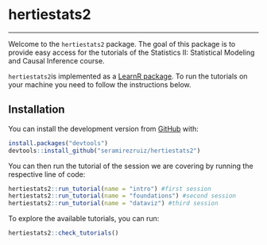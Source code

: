 # hertiestats2
---

Welcome to the `hertiestats2` package. The goal of this package is to provide easy access for the tutorials of the Statistics II: Statistical Modeling and Causal Inference course. 

`hertiestats2`is implemented as a [LearnR package](https://rstudio.github.io/learnr/). To run the tutorials on your machine you need to follow the instructions below.

Installation
------------

You can install the development version from [GitHub](https://github.com/) with:

``` r
install.packages("devtools")
devtools::install_github("seramirezruiz/hertiestats2")
```

You can then run the tutorial of the session we are covering by running the respective line of code:

``` r
hertiestats2::run_tutorial(name = "intro") #first session
hertiestats2::run_tutorial(name = "foundations") #second session
hertiestats2::run_tutorial(name = "dataviz") #third session
```

To explore the available tutorials, you can run:

```r
hertiestats2::check_tutorials()
```


